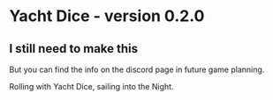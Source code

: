 # Yacht Dice - version 0.2.0

## I still need to make this

But you can find the info on the discord page in future game planning.

Rolling with Yacht Dice, sailing into the Night.
